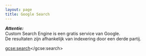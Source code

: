 ```yaml
---
layout: page
title: Google Search
---
```


**_Attentie:_**  
Custom Search Engine is een gratis service van Google.  
De resultaten zijn afhankelijk van indexering door een derde partij.

<script>
  (function() {
    var cx = '002151703305773322890:huxurc7jcdu';
    var gcse = document.createElement('script');
    gcse.type = 'text/javascript';
    gcse.async = true;
    gcse.src = 'https://cse.google.com/cse.js?cx=' + cx;
    var s = document.getElementsByTagName('script')[0];
    s.parentNode.insertBefore(gcse, s);
  })();
</script>
<gcse:search></gcse:search>
